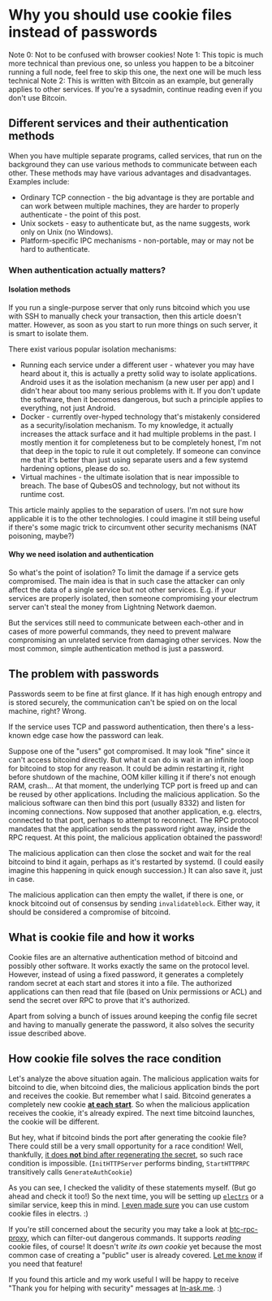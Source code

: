 # Why you should use cookie files instead of passwords

Note 0: Not to be confused with browser cookies!
Note 1: This topic is much more technical than previous one, so unless you happen to be a bitcoiner running a full node, feel free to skip this one, the next one will be much less technical
Note 2: This is written with Bitcoin as an example, but generally applies to other services. If you're a sysadmin, continue reading even if you don't use Bitcoin.

## Different services and their authentication methods

When you have multiple separate programs, called services, that run on the background they can use various methods to communicate between each other. These methods may have various advantages and disadvantages. Examples include:

* Ordinary TCP connection - the big advantage is they are portable and
  can work between multiple machines,
  they are harder to properly authenticate - the point of this post.
* Unix sockets - easy to authenticate but,
  as the name suggests,
  work only on Unix (no Windows).
* Platform-specific IPC mechanisms - non-portable,
  may or may not be hard to authenticate.

### When authentication actually matters?

#### Isolation methods

If you run a single-purpose server that only runs bitcoind which you use with SSH to manually check your transaction,
then this article doesn't matter.
However, as soon as you start to run more things on such server,
it is smart to isolate them.

There exist various popular isolation mechanisms:

* Running each service under a different user - whatever you may have heard about it,
  this is actually a pretty solid way to isolate applications.
  Android uses it as the isolation mechanism (a new user per app)
  and I didn't hear about too many serious problems with it.
  If you don't update the software, then it becomes dangerous,
  but such a principle applies to everything,
  not just Android.
* Docker - currently over-hyped technology that's mistakenly considered as a security/isolation mechanism.
  To my knowledge, it actually increases the attack surface
  and it had multiple problems in the past.
  I mostly mention it for completeness
  but to be completely honest,
  I'm not that deep in the topic to rule it out completely.
  If someone can convince me that
  it's better than just using separate users
  and a few systemd hardening options,
  please do so.
* Virtual machines - the ultimate isolation that is near impossible to breach.
  The base of QubesOS and technology,
  but not without its runtime cost.

This article mainly applies to the separation of users.
I'm not sure how applicable it is to the other technologies.
I could imagine it still being useful if there's some magic trick to circumvent other security mechanisms (NAT poisoning, maybe?)

#### Why we need isolation and authentication

So what's the point of isolation?
To limit the damage if a service gets compromised.
The main idea is that in such case the attacker can only affect the data of a single service
but not other services.
E.g. if your services are properly isolated,
then someone compromising your electrum server can't steal the money from Lightning Network daemon.

But the services still need to communicate between each-other and in cases of more powerful commands, they need to prevent malware compromising an unrelated service from damaging other services. Now the most common, simple authentication method is just a password.

## The problem with passwords

Passwords seem to be fine at first glance.
If it has high enough entropy and is stored securely,
the communication can't be spied on on the local machine,
right? Wrong.

If the service uses TCP and password authentication,
then there's a less-known edge case how the password can leak.

Suppose one of the "users" got compromised.
It may look "fine" since it can't access bitcoind directly.
But what it can do is wait in an infinite loop for bitcoind to stop for any reason.
It could be admin restarting it,
right before shutdown of the machine,
OOM killer killing it if there's not enough RAM,
crash...
At that moment, the underlying TCP port is freed up and can be reused by other applications.
Including the malicious application.
So the malicious software can then bind this port (usually 8332)
and listen for incoming connections.
Now supposed that another application,
e.g. electrs,
connected to that port,
perhaps to attempt to reconnect.
The RPC protocol mandates that the application sends the password right away,
inside the RPC request.
At this point,
the malicious application obtained the password!

The malicious application can then close the socket and wait for the real bitcoind to bind it again,
perhaps as it's restarted by systemd.
(I could easily imagine this happening in quick enough succession.)
It can also save it,
just in case.

The malicious application can then empty the wallet,
if there is one,
or knock bitcoind out of consensus by sending `invalidateblock`.
Either way,
it should be considered a compromise of bitcoind.

## What is cookie file and how it works

Cookie files are an alternative authentication method of bitcoind
and possibly other software.
It works exactly the same on the protocol level.
However,
instead of using a fixed password,
it generates a completely random secret at each start
and stores it into a file.
The authorized applications can then read that file
(based on Unix permissions or ACL)
and send the secret over RPC
to prove that it's authorized.

Apart from solving a bunch of issues around keeping the config file secret
and having to manually generate the password, it also solves the security issue described above.

## How cookie file solves the race condition

Let's analyze the above situation again.
The malicious application waits for bitcoind to die,
when bitcoind dies,
the malicious application binds the port
and receives the cookie.
But remember what I said.
Bitcoind generates a completely new cookie [**at each start**](https://github.com/bitcoin/bitcoin/blob/25ad2c623af30056ffb36dcd203a52edda2b170f/src/httprpc.cpp#L252).
So when the malicious application receives the cookie, it's already expired.
The next time bitcoind launches, the cookie will be different.

But hey, what if bitcoind binds the port after generating the cookie file?
There could still be a very small opportunity for a race condition!
Well, thankfully, [it does **not** bind after regenerating the secret](https://github.com/bitcoin/bitcoin/blob/25ad2c623af30056ffb36dcd203a52edda2b170f/src/init.cpp#L791),
so such race condition is impossible.
(`InitHTTPServer` performs binding, `StartHTTPRPC` transitively calls `GenerateAuthCookie`)

As you can see,
I checked the validity of these statements myself.
(But go ahead and check it too!)
So the next time,
you will be setting up [`electrs`](https://github.com/romanz/electrs/blob/master/doc/usage.md#bitcoind-configuration)
or a similar service,
keep this in mind.
[I even made sure](https://github.com/romanz/electrs/commit/5549287ac6389d02c6410714d5864935b6d2c92e) you can use custom cookie files in electrs. :)

If you're still concerned about the security you may take a look at [btc-rpc-proxy](https://github.com/Kixunil/btc-rpc-proxy),
which can filter-out dangerous commands.
It supports *reading* cookie files, of course!
It doesn't *write its own cookie* yet because the most common case of creating a "public" user is already covered.
[Let me know](https://github.com/Kixunil/btc-rpc-proxy/issues/new) if you need that feature!

If you found this article and my work useful I will be happy to receive "Thank you for helping with security" messages at [ln-ask.me](https://ln-ask.me). :)
